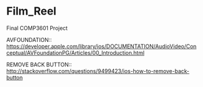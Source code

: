 Film_Reel
=========

Final COMP3601 Project

AVFOUNDATION:: 
https://developer.apple.com/library/ios/DOCUMENTATION/AudioVideo/Conceptual/AVFoundationPG/Articles/00_Introduction.html

REMOVE BACK BUTTON::
http://stackoverflow.com/questions/9499423/ios-how-to-remove-back-button
